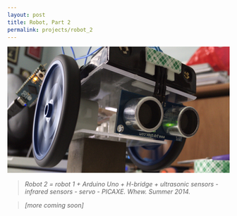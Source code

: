 ```yaml
---
layout: post
title: Robot, Part 2
permalink: projects/robot_2
---
```


![Robot, second generation.](/assets/robot2_s.jpg "Robot, second generation.")

> *Robot 2 = robot 1 + Arduino Uno + H-bridge + ultrasonic sensors - infrared sensors - servo - PICAXE. Whew. Summer 2014.*

>*[more coming soon]*